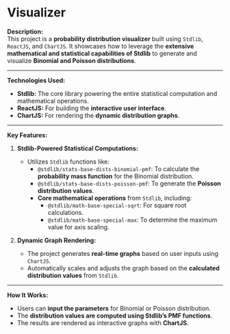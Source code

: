 # Visualizer

**Description:**  
This project is a **probability distribution visualizer** built using `Stdlib`, `ReactJS`, and `ChartJS`. It showcases how to leverage the **extensive mathematical and statistical capabilities of Stdlib** to generate and visualize **Binomial and Poisson distributions**.  

---

**Technologies Used:**  
- **Stdlib:** The core library powering the entire statistical computation and mathematical operations.  
- **ReactJS:** For building the **interactive user interface**.  
- **ChartJS:** For rendering the **dynamic distribution graphs**.  

---

**Key Features:**  
1. **Stdlib-Powered Statistical Computations:**  
    - Utilizes `Stdlib` functions like:  
        - `@stdlib/stats-base-dists-binomial-pmf`: To calculate the **probability mass function** for the Binomial distribution.  
        - `@stdlib/stats-base-dists-poisson-pmf`: To generate the **Poisson distribution values**.  
        - **Core mathematical operations** from `Stdlib`, including:  
            - `@stdlib/math-base-special-sqrt`: For square root calculations.  
            - `@stdlib/math-base-special-max`: To determine the maximum value for axis scaling.

2. **Dynamic Graph Rendering:**  
    - The project generates **real-time graphs** based on user inputs using `ChartJS`.  
    - Automatically scales and adjusts the graph based on the **calculated distribution values** from `Stdlib`.  

---

**How It Works:**  
- Users can **input the parameters** for Binomial or Poisson distribution.  
- The **distribution values are computed using Stdlib’s PMF functions**.  
- The results are rendered as interactive graphs with **ChartJS**.  
